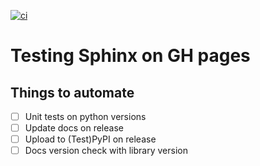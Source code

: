 [![ci](https://github.com/fidelity/jurity/actions/workflows/test.yml/badge.svg?branch=master)](https://github.com/fidelity/jurity/actions/workflows/test.yml)

# Testing Sphinx on GH pages

## Things to automate
- [ ] Unit tests on python versions
- [ ] Update docs on release
- [ ] Upload to (Test)PyPI on release
- [ ] Docs version check with library version
